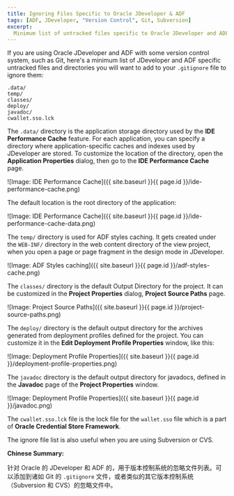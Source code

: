 ```yaml
---
title: Ignoring Files Specific to Oracle JDeveloper & ADF
tags: [ADF, JDeveloper, "Version Control", Git, Subversion]
excerpt: 
  Minimum list of untracked files specific to Oracle JDeveloper and ADF for the .gitignore file of Git or similar ignore files used by other version control system, such as Subversion and CVS.
---
```

If you are using Oracle JDeveloper and ADF with some version control system, such as Git, here's a minimum list of JDeveloper and ADF specific untracked files and directories you will want to add to your `.gitignore` file to ignore them:

    .data/
    temp/
    classes/
    deploy/
    javadoc/
    cwallet.sso.lck

The `.data/` directory is the application storage directory used by the **IDE Performance Cache** feature. For each application, you can specify a directory where application-specific caches and indexes used by JDeveloper are stored. To customize the location of the directory, open the **Application Properties** dialog, then go to the **IDE Performance Cache** page.


![Image: IDE Performance Cache]({{ site.baseurl }}{{ page.id }}/ide-performance-cache.png)


The default location is the root directory of the application:


![Image: IDE Performance Cache]({{ site.baseurl }}{{ page.id }}/ide-performance-cache-data.png)


The `temp/` directory is used for ADF styles caching. It gets created under the `WEB-INF/` directory in the web content directory of the view project, when you open a page or page fragment in the design mode in JDeveloper.


![Image: ADF Styles caching]({{ site.baseurl }}{{ page.id }}/adf-styles-cache.png)


The `classes/` directory is the default Output Directory for the project. It can be customized in the **Project Properties** dialog, **Project Source Paths** page.


![Image: Project Source Paths]({{ site.baseurl }}{{ page.id }}/project-source-paths.png)

The `deploy/` directory is the default output directory for the archives generated from deployment profiles defined for the project. You can customize it in the **Edit Deployment Profile Properties** window, like this:

![Image: Deployment Profile Properties]({{ site.baseurl }}{{ page.id }}/deployment-profile-properties.png)

The `javadoc` directory is the default output directory for javadocs, defined in the **Javadoc** page of the **Project Properties** window.

![Image: Deployment Profile Properties]({{ site.baseurl }}{{ page.id }}/javadoc.png)

The `cwallet.sso.lck` file is the lock file for the `wallet.sso` file which is a part of **Oracle Credential Store Framework**.

The ignore file list is also useful when you are using Subversion or CVS.

**Chinese Summary:**

针对 Oracle 的 JDeveloper 和 ADF 的，用于版本控制系统的忽略文件列表。可以添加到诸如 Git 的 `.gitignore` 文件，或者类似的其它版本控制系统（Subversion 和 CVS）的忽略文件中。
